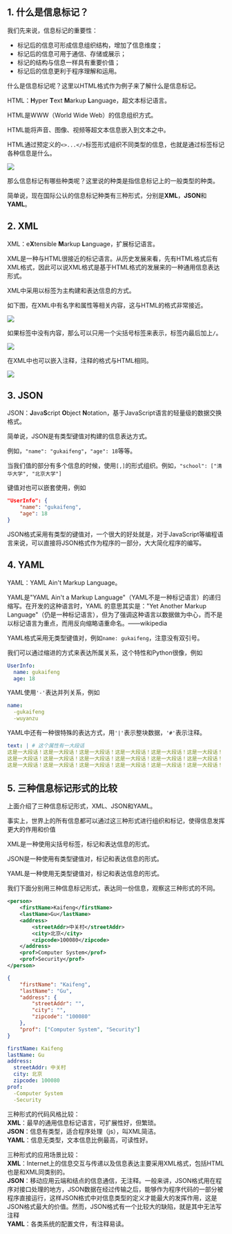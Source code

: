 
## 1. 什么是信息标记？

我们先来说，信息标记的重要性：

* 标记后的信息可形成信息组织结构，增加了信息维度；
* 标记后的信息可用于通信、存储或展示；
* 标记的结构与信息一样具有重要价值；
* 标记后的信息更利于程序理解和运用。

什么是信息标记呢？这里以HTML格式作为例子来了解什么是信息标记。
<!--more-->
HTML：**H**yper **T**ext **M**arkup **L**anguage，超文本标记语言。

HTML是WWW（World Wide Web）的信息组织方式。

HTML能将声音、图像、视频等超文本信息嵌入到文本之中。

HTML通过预定义的`<>...</>`标签形式组织不同类型的信息，也就是通过标签标记各种信息是什么。

![](https://gukaifeng.cn/posts/xin-xi-biao-ji-de-san-chong-xing-shi/%E4%BF%A1%E6%81%AF%E6%A0%87%E8%AE%B0%E7%9A%84%E4%B8%89%E7%A7%8D%E5%BD%A2%E5%BC%8F_1.png)


那么信息标记有哪些种类呢？这里说的种类是指信息标记上的一般类型的种类。

简单说，现在国际公认的信息标记种类有三种形式，分别是**XML**，**JSON**和**YAML**。



## 2. XML

XML：e**X**tensible **M**arkup **L**anguage，扩展标记语言。

XML是一种与HTML很接近的标记语言。从历史发展来看，先有HTML格式后有XML格式，因此可以说XML格式是基于HTML格式的发展来的一种通用信息表达形式。

XML中采用以标签为主构建和表达信息的方式。

如下图，在XML中有名字和属性等相关内容，这与HTML的格式非常接近。



![](https://gukaifeng.cn/posts/xin-xi-biao-ji-de-san-chong-xing-shi/%E4%BF%A1%E6%81%AF%E6%A0%87%E8%AE%B0%E7%9A%84%E4%B8%89%E7%A7%8D%E5%BD%A2%E5%BC%8F_2.png)

如果标签中没有内容，那么可以只用一个尖括号标签来表示，标签内最后加上`/`。

![](https://gukaifeng.cn/posts/xin-xi-biao-ji-de-san-chong-xing-shi/%E4%BF%A1%E6%81%AF%E6%A0%87%E8%AE%B0%E7%9A%84%E4%B8%89%E7%A7%8D%E5%BD%A2%E5%BC%8F_3.png)

在XML中也可以嵌入注释，注释的格式与HTML相同。

![](https://gukaifeng.cn/posts/xin-xi-biao-ji-de-san-chong-xing-shi/%E4%BF%A1%E6%81%AF%E6%A0%87%E8%AE%B0%E7%9A%84%E4%B8%89%E7%A7%8D%E5%BD%A2%E5%BC%8F_4.png)

## 3. JSON

JSON：**J**ava**S**cript **O**bject **N**otation，基于JavaScript语言的轻量级的数据交换格式。

简单说，JSON是有类型键值对构建的信息表达方式。

例如，`"name": "gukaifeng"`，`"age": 18`等等。

当我们值的部分有多个信息的时候，使用`[,]`的形式组织。例如，`"school": ["清华大学", "北京大学"]`

键值对也可以嵌套使用，例如

```json
"UserInfo": {
    "name": "gukaifeng",
    "age": 18
}
```

JSON格式采用有类型的键值对，一个很大的好处就是，对于JavaScript等编程语言来说，可以直接将JSON格式作为程序的一部分，大大简化程序的编写。

## 4. YAML

YAML：YAML Ain't Markup Language。

YAML是"YAML Ain't a Markup Language"（YAML不是一种标记语言）的递归缩写。在开发的这种语言时，YAML 的意思其实是："Yet Another Markup Language"（仍是一种标记语言），但为了强调这种语言以数据做为中心，而不是以标记语言为重点，而用反向缩略语重命名。——wikipedia

YAML格式采用无类型键值对，例如`name: gukaifeng`，注意没有双引号。

我们可以通过缩进的方式来表达所属关系，这个特性和Python很像，例如

```YAML
UserInfo:
  name: gukaifeng
  age: 18
```

YAML使用`'-'`表达并列关系，例如

```YAML
name:
  -gukaifeng
  -wuyanzu
```

YAML中还有一种很特殊的表达方式，用`'|'`表示整块数据，`'#'`表示注释。

```YAML
text: | # 这个属性有一大段话
这是一大段话！这是一大段话！这是一大段话！这是一大段话！这是一大段话！这是一大段话！
这是一大段话！这是一大段话！这是一大段话！这是一大段话！这是一大段话！这是一大段话！
这是一大段话！这是一大段话！这是一大段话！这是一大段话！这是一大段话！这是一大段话！
```



## 5. 三种信息标记形式的比较

上面介绍了三种信息标记形式，XML、JSON和YAML。

事实上，世界上的所有信息都可以通过这三种形式进行组织和标记，使得信息发挥更大的作用和价值

XML是一种使用尖括号标签，标记和表达信息的形式。

JSON是一种使用有类型键值对，标记和表达信息的形式。

YAML是一种使用无类型键值对，标记和表达信息的形式。

我们下面分别用三种信息标记形式，表达同一份信息，观察这三种形式的不同。

```xml
<person>
    <firstName>Kaifeng</firstName>
    <lastName>Gu</lastName>
    <address>
        <streetAddr>中关村</streetAddr>
        <city>北京</city>
        <zipcode>100080</zipcode>
    </address>
    <prof>Computer System</prof>
    <prof>Security</prof>
</person>
```

```json
{
    "firstName": "Kaifeng",
    "lastName": "Gu",
    "address": {
        "streetAddr": "",
        "city": "",
        "zipcode": "100080"
    },
    "prof": ["Computer System", "Security"]
}
```

```yaml
firstName: Kaifeng
lastName: Gu
address:
  streetAddr: 中关村
  city: 北京
  zipcode: 100080
prof: 
  -Computer System 
  -Security
```

三种形式的代码风格比较：<br/>**XML**：最早的通用信息标记语言，可扩展性好，但繁琐。<br/>**JSON**：信息有类型，适合程序处理（js），叫XML简洁。<br/>**YAML**：信息无类型，文本信息比例最高，可读性好。

三种形式的应用场景比较：<br/>**XML**：Internet上的信息交互与传递以及信息表达主要采用XML格式，包括HTML也是和XML同类别的。<br/>**JSON**：移动应用云端和结点的信息通信，无注释。一般来讲，JSON格式用在程序对接口处理的地方，JSON数据在经过传输之后，能够作为程序代码的一部分被程序直接运行，这样JSON格式中对信息类型的定义才能最大的发挥作用，这是JSON格式最大的价值。然而，JSON格式有一个比较大的缺陷，就是其中无法写注释<br/>**YAML**：各类系统的配置文件，有注释易读。<br/>